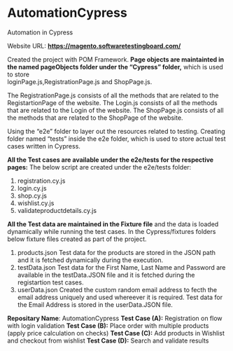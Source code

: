 # AutomationCypress
Automation in Cypress

Website URL: **https://magento.softwaretestingboard.com/**

Created the project with POM Framework. 
**Page objects are maintainted in the named pageObjects folder under the “Cypress” folder,** which is used to store  
 loginPage.js,RegistrationPage.js and ShopPage.js.

The RegistrationPage.js consists of all the methods that are related to the RegistartionPage of the website. 
The Login.js consists of all the methods that are related to the Login of the website. 
The ShopPage.js consists of all the methods that are related to the ShopPage of the website. 

Using the “e2e” folder to layer out the resources related to testing. Creating folder named “tests” inside the e2e folder, which is used to store actual test cases written in Cypress.

**All the Test cases are available under the e2e/tests for the respective pages:**
The below script are created under the e2e/tests folder:
1. registration.cy.js
2. login.cy.js
3. shop.cy.js
4. wishlist.cy.js
5. validateproductdetails.cy.js


**All the Test data are maintained in the Fixture file**
and the data is loaded dynamically while running the test cases.
In the Cypress/fixtures folders below fixture files created as part of the project.
1. products.json
   Test data for the products are stored in the JSON path and it is fetched dynamically during the execution.
2. testData.json
   Test data for the First Name, Last Name and Password are available in the testData.JSON file and it is fetched during the registartion test cases.
3. userData.json
   Created the custom random email address to fecth the email address uniquely and used whereever it is required.
   Test data for the Email Address is stored in the userData.JSON file.
   
   
**Repositary Name**: AutomationCypress
**Test Case (A):** Registration on flow with login validation 
**Test Case (B):** Place order with multiple products (apply price calculation on checks) 
**Test Case (C):** Add products in Wishlist and checkout from wishlist 
**Test Case (D):** Search and validate results

